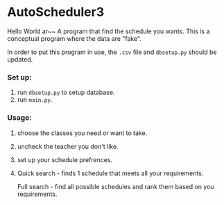 # AutoScheduler3

Hello World ar~~
A program that find the schedule you wants. This is a conceptual program where the data are "fake".

In order to put this program in use, the `.csv` file and `dbsetup.py` should be updated.

### Set up:
1. run `dbsetup.py` to setup database.
2. run `main.py`.

### Usage:
1. choose the classes you need or want to take.
2. uncheck the teacher you don't like.
3. set up your schedule prefrences.
4. Quick search - finds 1 schedule that meets all your requirements.

   Full search - find all possible schedules and rank them based on you requirements.
